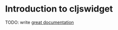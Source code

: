 # Introduction to cljswidget

TODO: write [great documentation](http://jacobian.org/writing/great-documentation/what-to-write/)
